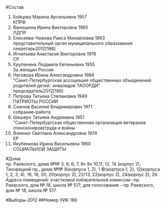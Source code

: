 #Состав
1. Бойцова Марина Арсеньевна 1957   
    КПРФ
2. Ванюшина Ирина Викторовна 1960   
    ЛДПР
3. Елисеева-Чижова Раиса Михайловна 1963   
    представительный орган муниципального образования  
    секретарь2012[186]  
4. Игнатьева Анастасия Викторовна 1976   
    СР
5. Крупенина Людмила Евгеньевна 1955   
    За женщин России
6. Неговора Ирина Александровна 1984   
    "Санкт-Петербургская ассоциация общественных объединений родителей детей- инвалидов ТАООРДИ"  
    председатель2012[186]  
7. Петрова Татьяна Степановна 1949   
    ПАТРИОТЫ РОССИИ
8. Сажнов Василий Владимирович 1971   
    собрание-работа
9. Шешеро Татьяна Андреевна 1951   
    "Санкт-Петербургская общественная организация ветеранов (пенсионеров)труда и войны
10. Язвенко Светлана Александровна 1974   
    ЕР
11. Якубенкова Ирина Васильевна 1960   
    СОЦИАЛЬНОЙ ЗАЩИТЫ

#Дома  
пр. Раевского, дома №№ 3, 6, 6, 7, 8» 9» 10,11, 12, 14 (корпус 2); Тихорецкий пр., дома №№ 8(корпуса 1, 2), 1 ©(корпуса 1, 2), 12(корпуса 1, 2, 3, 4), 16, 18, 20, 20(корпус 2), 22/13, 22(корпус 2), 24(корпус 2), 26. Адреса помещений: участковой избирательной комиссии -пр. Раевского, дом № 18, школа № 517; для голосования - пр. Раевского, дом № 18, школа № 517.

#Выборы-2012
##Номер УИК
186
